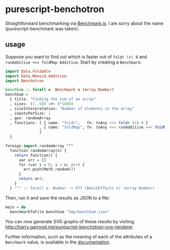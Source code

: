 # purescript-benchotron

Straightforward benchmarking via [Benchmark.js][]. I am sorry about the name
(purescript-benchmark was taken).

## usage

Suppose you want to find out which is faster out of `foldr (+) 0` and
`runAdditive <<< foldMap Additive`. Start by creating a `Benchmark`:

```purescript
import Data.Foldable
import Data.Monoid.Additive
import Benchotron

benchSum :: forall e. Benchmark e (Array Number)
benchSum =
  { title: "Finding the sum of an array"
  , sizes: (1..50) <#> (*1000)
  , sizeInterpretation: "Number of elements in the array"
  , inputsPerSize: 1
  , gen: randomArray
  , functions: [ { name: "foldr",   fn: toAny <<< foldr (+) 0 }
               , { name: "foldMap", fn: toAny <<< runAdditive <<< foldMap Additive }
               ]
  }

foreign import randomArray """
  function randomArray(n) {
    return function() {
      var arr = []
      for (var i = 0; i < n; i++) {
        arr.push(Math.random())
      }
      return arr;
    }
  } """ :: forall e. Number -> Eff (BenchEffects e) (Array Number)
```

Then, run it and save the results as JSON to a file:

```purescript
main = do
  benchmarkToFile benchSum "tmp/benchSum.json"
```

You can now generate SVG graphs of these results by visiting
<http://harry.garrood.me/purescript-benchotron-svg-renderer>.

Further information, such as the meaning of each of the attributes of a
`Benchmark` value, is available in the [documentation](docs/Benchotron.md).

[Benchmark.js]: http://benchmarkjs.com
